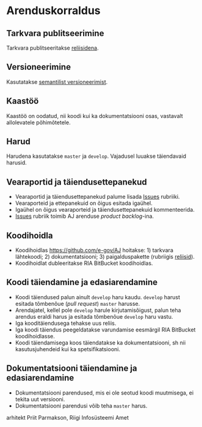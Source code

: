 # Arenduskorraldus

## Tarkvara publitseerimine
Tarkvara publitseeritakse [reliisidena](https://github.com/e-gov/AJ/releases).

## Versioneerimine
Kasutatakse [semantilist versioneerimist](http://semver.org/).

## Kaastöö
Kaastöö on oodatud, nii koodi kui ka dokumentatsiooni osas, vastavalt allolevatele põhimõtetele.

## Harud
Harudena kasutatakse `master` ja `develop`. Vajadusel luuakse täiendavaid harusid.

## Vearaportid ja täiendusettepanekud
- Vearaportid ja täiendusettepanekud palume lisada [Issues](https://github.com/e-gov/AJ/issues) rubriiki.
- Vearaporteid ja ettepanekuid on õigus esitada igaühel.
- Igaühel on õigus vearaporteid ja täiendusettepanekuid kommenteerida.
- [Issues](https://github.com/e-gov/AJ/issues) rubriik toimib AJ arenduse _product backlog_-ina.

## Koodihoidla
- Koodihoidlas https://github.com/e-gov/AJ hoitakse: 1) tarkvara lähtekoodi; 2) dokumentatsiooni; 3) paigalduspakette (rubriigis [reliisid](https://github.com/e-gov/AJ/releases)).
- Koodihoidlat dubleeritakse RIA BitBucket koodihoidlas.

## Koodi täiendamine ja edasiarendamine
- Koodi täiendused palun ainult `develop` haru kaudu. `develop` harust esitada tõmbenõue (_pull request_) `master` harusse.
- Arendajatel, kellel pole `develop` harule kirjutamisõigust, palun teha arendus eraldi harus ja esitada tõmbenõue `develop` haru vastu.
- Iga kooditäiendusega tehakse uus reliis.
- Iga koodi täiendus peegeldatakse varundamise eesmärgil RIA BitBucket koodihoidlasse.
- Koodi täiendamisega koos täiendatakse ka dokumentatsiooni, sh nii kasutusjuhendeid kui ka spetsifikatsiooni.

## Dokumentatsiooni täiendamine ja edasiarendamine
- Dokumentatsiooni parendused, mis ei ole seotud koodi muutmisega, ei tekita uut versiooni.
- Dokumentatsiooni parendusi võib teha `master` harus.

arhitekt Priit Parmakson, Riigi Infosüsteemi Amet
